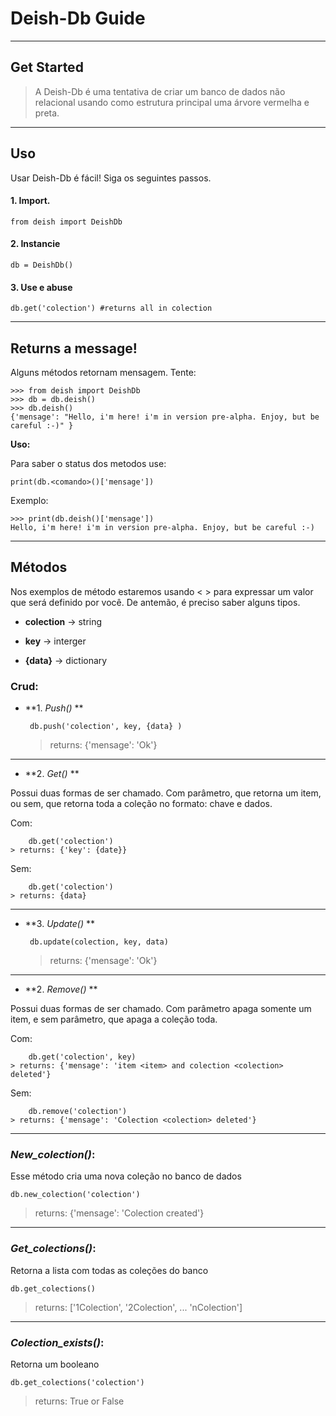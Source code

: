 # Deish-Db Guide

----
## Get Started

> A Deish-Db é uma tentativa de criar um banco de dados não relacional usando como estrutura principal uma árvore vermelha e preta.

----
## Uso

Usar Deish-Db é fácil! Siga os seguintes passos.

#### 1. Import.
    
    from deish import DeishDb

#### 2. Instancie

    db = DeishDb()

#### 3. Use e abuse

    db.get('colection') #returns all in colection 

---
## Returns a message!

Alguns métodos retornam mensagem. Tente:
    
    >>> from deish import DeishDb
    >>> db = db.deish()
    >>> db.deish()
    {'mensage': "Hello, i'm here! i'm in version pre-alpha. Enjoy, but be careful :-)" }

**Uso:**

Para saber o status dos metodos use:

    print(db.<comando>()['mensage'])

Exemplo:

    >>> print(db.deish()['mensage'])
    Hello, i'm here! i'm in version pre-alpha. Enjoy, but be careful :-)

---
## Métodos

Nos exemplos de método estaremos usando < > para expressar um valor que será definido por você. De antemão, é preciso saber alguns tipos.

* **colection** -> string

* **key** -> interger

* **{data}** -> dictionary

### Crud:


*  **1. *Push()* **

        db.push('colection', key, {data} )
    > returns: {'mensage': 'Ok'}

---
*  **2. *Get()* **

 Possui duas formas de ser chamado. Com parâmetro, que retorna um item, ou sem, que retorna toda a coleção no formato: chave e dados.

 Com:

        db.get('colection')
    > returns: {'key': {date}}


 Sem:

        db.get('colection')
    > returns: {data}

---
*  **3. *Update()* **

        db.update(colection, key, data)
    > returns: {'mensage': 'Ok'}

---
*  **2. *Remove()* **

 Possui duas formas de ser chamado. Com parâmetro apaga somente um item, e sem parâmetro, que apaga a coleção toda.

 Com:

        db.get('colection', key)
    > returns: {'mensage': 'item <item> and colection <colection> deleted'}


 Sem:

        db.remove('colection')
    > returns: {'mensage': 'Colection <colection> deleted'}

---
### *New_colection()*:

Esse método cria uma nova coleção no banco de dados
      
    db.new_colection('colection')
> returns: {'mensage': 'Colection created'}

---
### *Get_colections()*:

Retorna a lista com todas as coleções do banco
      
    db.get_colections()
> returns: ['1Colection', '2Colection', ... 'nColection']

---
### *Colection_exists()*:

Retorna um booleano
      
    db.get_colections('colection')
> returns: True or False
